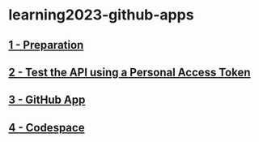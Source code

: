 # learning2023-github-apps

## [1 - Preparation](training/1_PREPARATION.md)

## [2 - Test the API using a Personal Access Token](training/2_PERSONAL_ACCESS_TOKEN.md)

## [3 - GitHub App](training/3_GITHUB_APP.md)

## [4 - Codespace](training/4_CODESPACE.md)